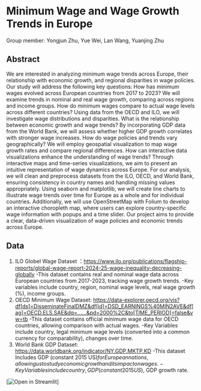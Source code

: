 # Minimum Wage and Wage Growth Trends in Europe

Group member: Yongjun Zhu, Yue Wei, Lan Wang, Yuanjing Zhu

## Abstract 
We are interested in analyzing minimum wage trends across Europe, their relationship with economic growth, and regional disparities in wage policies. Our study will address the following key questions:
How has minimum wages evolved across European countries from 2017 to 2023? We will examine trends in nominal and real wage growth, comparing across regions and income groups.
How do minimum wages compare to actual wage levels across different countries? Using data from the OECD and ILO, we will investigate wage distributions and disparities.
What is the relationship between economic growth and wage trends? By incorporating GDP data from the World Bank, we will assess whether higher GDP growth correlates with stronger wage increases.
How do wage policies and trends vary geographically? We will employ geospatial visualization to map wage growth rates and compare regional differences.
How can interactive data visualizations enhance the understanding of wage trends? Through interactive maps and time-series visualizations, we aim to present an intuitive representation of wage dynamics across Europe.
For our analysis, we will clean and preprocess datasets from the ILO, OECD, and World Bank, ensuring consistency in country names and handling missing values appropriately. Using seaborn and matplotlib, we will create line charts to illustrate wage trends over time for Europe as a whole and for individual countries. Additionally, we will use OpenStreetMap with Folium to develop an interactive choropleth map, where users can explore country-specific wage information with popups and a time slider. Our project aims to provide a clear, data-driven visualization of wage policies and economic trends across Europe.

## Data
1. ILO Globel Wage Dataset ：https://www.ilo.org/publications/flagship-reports/global-wage-report-2024-25-wage-inequality-decreasing-globally
   -This dataset contains real and nominal wage data across European countries from 2017-2023, tracking wage growth trends.
   -Key variables include country, region, nominal wage levels, real wage growth (%), income groups.
2. OECD Minimum Wage Dataset: https://data-explorer.oecd.org/vis?df[ds]=DisseminateFinalDMZ&df[id]=DSD_EARNINGS%40MIN2AVE&df[ag]=OECD.ELS.SAE&dq=......&pd=2000%2C&to[TIME_PERIOD]=false&vw=tb
   -This dataset contains official minimum wage data for OECD countries, allowing comparison with actual wages.
   -Key Variables include country, legal minimum wage levels (converted into a common currency for comparability), changes over time.
3. World Bank GDP Dataset: https://data.worldbank.org/indicator/NY.GDP.MKTP.KD
   -This dataset Includes GDP (constant 2015 US$) for European nations, allowing us to study economic growth and its impact on wages.
   -Key Variables include country, GDP (constant 2015 US$), GDP growth rate.


[![Open in Streamlit]((https://urban-computing-machine-jjqpjrgr79jwfjjgx-8501.app.github.dev/))]
